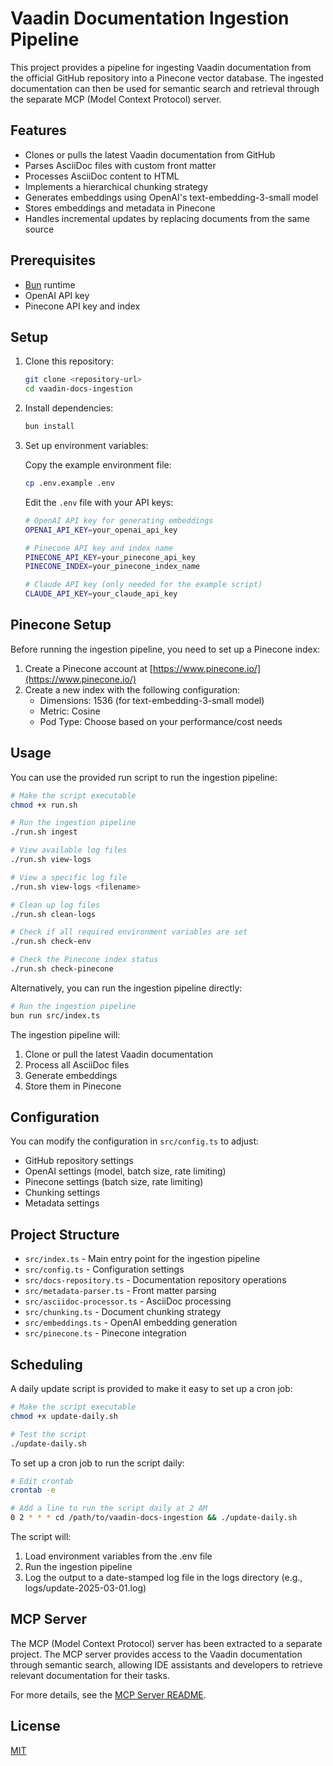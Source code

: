 # Vaadin Documentation Ingestion Pipeline

This project provides a pipeline for ingesting Vaadin documentation from the official GitHub repository into a Pinecone vector database. The ingested documentation can then be used for semantic search and retrieval through the separate MCP (Model Context Protocol) server.

## Features

- Clones or pulls the latest Vaadin documentation from GitHub
- Parses AsciiDoc files with custom front matter
- Processes AsciiDoc content to HTML
- Implements a hierarchical chunking strategy
- Generates embeddings using OpenAI's text-embedding-3-small model
- Stores embeddings and metadata in Pinecone
- Handles incremental updates by replacing documents from the same source

## Prerequisites

- [Bun](https://bun.sh/) runtime
- OpenAI API key
- Pinecone API key and index

## Setup

1. Clone this repository:
   ```bash
   git clone <repository-url>
   cd vaadin-docs-ingestion
   ```

2. Install dependencies:
   ```bash
   bun install
   ```

3. Set up environment variables:
   
   Copy the example environment file:
   ```bash
   cp .env.example .env
   ```
   
   Edit the `.env` file with your API keys:
   ```bash
   # OpenAI API key for generating embeddings
   OPENAI_API_KEY=your_openai_api_key
   
   # Pinecone API key and index name
   PINECONE_API_KEY=your_pinecone_api_key
   PINECONE_INDEX=your_pinecone_index_name
   
   # Claude API key (only needed for the example script)
   CLAUDE_API_KEY=your_claude_api_key
   ```

## Pinecone Setup

Before running the ingestion pipeline, you need to set up a Pinecone index:

1. Create a Pinecone account at [https://www.pinecone.io/](https://www.pinecone.io/)
2. Create a new index with the following configuration:
   - Dimensions: 1536 (for text-embedding-3-small model)
   - Metric: Cosine
   - Pod Type: Choose based on your performance/cost needs

## Usage

You can use the provided run script to run the ingestion pipeline:

```bash
# Make the script executable
chmod +x run.sh

# Run the ingestion pipeline
./run.sh ingest

# View available log files
./run.sh view-logs

# View a specific log file
./run.sh view-logs <filename>

# Clean up log files
./run.sh clean-logs

# Check if all required environment variables are set
./run.sh check-env

# Check the Pinecone index status
./run.sh check-pinecone
```

Alternatively, you can run the ingestion pipeline directly:

```bash
# Run the ingestion pipeline
bun run src/index.ts
```

The ingestion pipeline will:
1. Clone or pull the latest Vaadin documentation
2. Process all AsciiDoc files
3. Generate embeddings
4. Store them in Pinecone

## Configuration

You can modify the configuration in `src/config.ts` to adjust:

- GitHub repository settings
- OpenAI settings (model, batch size, rate limiting)
- Pinecone settings (batch size, rate limiting)
- Chunking settings
- Metadata settings

## Project Structure

- `src/index.ts` - Main entry point for the ingestion pipeline
- `src/config.ts` - Configuration settings
- `src/docs-repository.ts` - Documentation repository operations
- `src/metadata-parser.ts` - Front matter parsing
- `src/asciidoc-processor.ts` - AsciiDoc processing
- `src/chunking.ts` - Document chunking strategy
- `src/embeddings.ts` - OpenAI embedding generation
- `src/pinecone.ts` - Pinecone integration

## Scheduling

A daily update script is provided to make it easy to set up a cron job:

```bash
# Make the script executable
chmod +x update-daily.sh

# Test the script
./update-daily.sh
```

To set up a cron job to run the script daily:

```bash
# Edit crontab
crontab -e

# Add a line to run the script daily at 2 AM
0 2 * * * cd /path/to/vaadin-docs-ingestion && ./update-daily.sh
```

The script will:
1. Load environment variables from the .env file
2. Run the ingestion pipeline
3. Log the output to a date-stamped log file in the logs directory (e.g., logs/update-2025-03-01.log)

## MCP Server

The MCP (Model Context Protocol) server has been extracted to a separate project. The MCP server provides access to the Vaadin documentation through semantic search, allowing IDE assistants and developers to retrieve relevant documentation for their tasks.

For more details, see the [MCP Server README](../mcp-server/README.md).

## License

[MIT](LICENSE)
